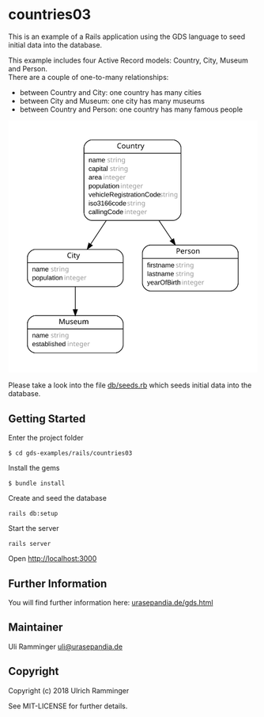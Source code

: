 # countries03

This is an example of a Rails application using the GDS language to seed initial data into the database.

This example includes four Active Record models: Country, City, Museum and Person.  
There are a couple of one-to-many relationships:
- between Country and City: one country has many cities
- between City and Museum: one city has many museums
- between Country and Person: one country has many famous people

![er diagram](https://github.com/uliramminger/gds-examples/blob/master/rails/countries03/er-diagram.svg)

Please take a look into the file [db/seeds.rb](https://github.com/uliramminger/gds-examples/blob/master/rails/countries03/db/seeds.rb)
which seeds initial data into the database.

## Getting Started

Enter the project folder
~~~
$ cd gds-examples/rails/countries03
~~~

Install the gems
~~~
$ bundle install
~~~

Create and seed the database
~~~
rails db:setup
~~~

Start the server
~~~
rails server
~~~

Open [http://localhost:3000](http://localhost:3000)

## Further Information

You will find further information here:  [urasepandia.de/gds.html](https://urasepandia.de/gds.html)

## Maintainer

Uli Ramminger <uli@urasepandia.de>

## Copyright

Copyright (c) 2018 Ulrich Ramminger

See MIT-LICENSE for further details.
